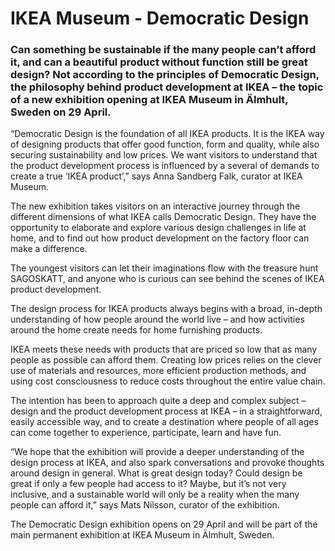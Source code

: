 # IKEA Museum - Democratic Design



### Can something be sustainable if the many people can’t afford it, and can a beautiful product without function still be great design? Not according to the principles of Democratic Design, the philosophy behind product development at IKEA – the topic of a new exhibition opening at IKEA Museum in Älmhult, Sweden on 29 April.

“Democratic Design is the foundation of all IKEA products. It is the IKEA way of designing products that offer good function, form and quality, while also securing sustainability and low prices. We want visitors to understand that the product development process is influenced by a several of demands to create a true ‘IKEA product’,” says Anna Sandberg Falk, curator at IKEA Museum.

The new exhibition takes visitors on an interactive journey through the different dimensions of what IKEA calls Democratic Design. They have the opportunity to elaborate and explore various design challenges in life at home, and to find out how product development on the factory floor can make a difference.

The youngest visitors can let their imaginations flow with the treasure hunt SAGOSKATT, and anyone who is curious can see behind the scenes of IKEA product development.

The design process for IKEA products always begins with a broad, in-depth understanding of how people around the world live – and how activities around the home create needs for home furnishing products.

IKEA meets these needs with products that are priced so low that as many people as possible can afford them. Creating low prices relies on the clever use of materials and resources, more efficient production methods, and using cost consciousness to reduce costs throughout the entire value chain.

The intention has been to approach quite a deep and complex subject  – design and the product development process at IKEA – in a straightforward, easily accessible way, and to create a destination where people of all ages can come together to experience, participate, learn and have fun.

“We hope that the exhibition will provide a deeper understanding of the design process at IKEA, and also spark conversations and provoke thoughts around design in general. What is great design today? Could design be great if only a few people had access to it? Maybe, but it’s not very inclusive, and a sustainable world will only be a reality when the many people can afford it,” says Mats Nilsson, curator of the exhibition.

The Democratic Design exhibition opens on 29 April and will be part of the main permanent exhibition at IKEA Museum in Älmhult, Sweden.